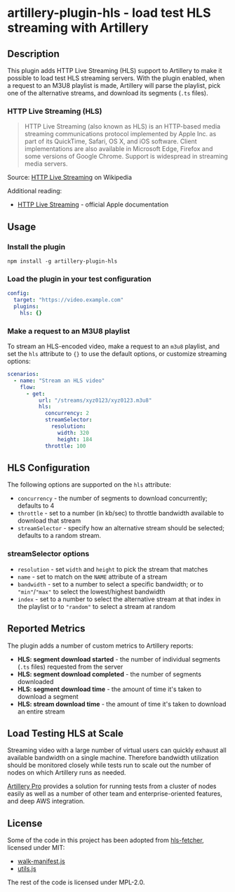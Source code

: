 # artillery-plugin-hls - load test HLS streaming with Artillery

## Description

This plugin adds HTTP Live Streaming (HLS) support to Artillery to make it possible to load test HLS streaming servers. With the plugin enabled, when a request to an M3U8 playlist is made, Artillery will parse the playlist, pick one of the alternative streams, and download its segments (`.ts` files).

### HTTP Live Streaming (HLS)

> HTTP Live Streaming (also known as HLS) is an HTTP-based media streaming communications protocol implemented by Apple Inc. as part of its QuickTime, Safari, OS X, and iOS software. Client implementations are also available in Microsoft Edge, Firefox and some versions of Google Chrome. Support is widespread in streaming media servers.

Source: [HTTP Live Streaming](https://en.wikipedia.org/wiki/HTTP_Live_Streaming) on Wikipedia

Additional reading:
- [HTTP Live Streaming](https://developer.apple.com/streaming/) - official Apple documentation

## Usage

### Install the plugin

```
npm install -g artillery-plugin-hls
```

### Load the plugin in your test configuration

```yaml
config:
  target: "https://video.example.com"
  plugins:
    hls: {}
```

### Make a request to an M3U8 playlist

To stream an HLS-encoded video, make a request to an `m3u8` playlist, and set the `hls` attribute to `{}` to use the default options, or customize streaming options:

```yaml
scenarios:
  - name: "Stream an HLS video"
    flow:
      - get:
          url: "/streams/xyz0123/xyz0123.m3u8"
          hls:
            concurrency: 2
            streamSelector:
              resolution:
                width: 320
                height: 184
            throttle: 100
```

## HLS Configuration

The following options are supported on the `hls` attribute:

- `concurrency` - the number of segments to download concurrently; defaults to 4
- `throttle` - set to a number (in kb/sec) to throttle bandwidth available to download that stream
- `streamSelector` - specify how an alternative stream should be selected; defaults to a random stream.

### streamSelector options

- `resolution` - set `width` and `height` to pick the stream that matches
- `name` - set to match on the `NAME` attribute of a stream
- `bandwidth` - set to a number to select a specific bandwidth; or to `"min"`/`"max"` to select the lowest/highest bandwidth
- `index` - set to a number to select the alternative stream at that index in the playlist or to `"random"` to select a stream at random

## Reported Metrics

The plugin adds a number of custom metrics to Artillery reports:

- **HLS: segment download started** - the number of individual segments (`.ts` files) requested from the server
- **HLS: segment download completed** - the number of segments downloaded
- **HLS: segment download time** - the amount of time it's taken to download a segment
- **HLS: stream download time** - the amount of time it's taken to download an entire stream

## Load Testing HLS at Scale

Streaming video with a large number of virtual users can quickly exhaust all available bandwidth on a single machine. Therefore bandwidth utilization should be monitored closely while tests run to scale out the number of nodes on which Artillery runs as needed.

[Artillery Pro](https://artillery.io/pro) provides a solution for running tests from a cluster of nodes easily as well as a number of other team and enterprise-oriented features, and deep AWS integration.

## License

Some of the code in this project has been adopted from [hls-fetcher](https://github.com/videojs/hls-fetcher/), licensed under MIT:

- [walk-manifest.js](./walk-manifest.js)
- [utils.js](./utils.js)

The rest of the code is licensed under MPL-2.0.

